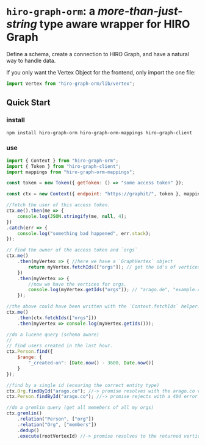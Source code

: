 # `hiro-graph-orm`: a *more-than-just-string* type aware wrapper for HIRO Graph

Define a schema, create a connection to HIRO Graph, and have a natural way to handle data.

If you only want the Vertex Object for the frontend, only import the one file:

```javascript
import Vertex from "hiro-graph-orm/lib/vertex";
```

## Quick Start

### install

`npm install hiro-graph-orm hiro-graph-orm-mappings hiro-graph-client`

### use

```javascript
import { Context } from "hiro-graph-orm";
import { Token } from "hiro-graph-client";
import mappings from "hiro-graph-orm-mappings";

const token = new Token({ getToken: () => "some access token" });

const ctx = new Context({ endpoint: "https://graphit/", token }, mappings);

//fetch the user of this access token.
ctx.me().then(me => {
    console.log(JSON.stringify(me, null, 4);
})
.catch(err => {
    console.log("something bad happened", err.stack);
});

// find the owner of the access token and `orgs`
ctx.me()
    .then(myVertex => { //here we have a `GraphVertex` object
        return myVertex.fetchIds(["orgs"]); // get the id's of vertices for my "orgs"
    })
    .then(myVertex => {
        //now we have the vertices for orgs.
        console.log(myVertex.getIds("orgs")); // "arago.de", "example.com", ...
    });

//the above could have been written with the `Context.fetchIds` helper.
ctx.me()
    .then(ctx.fetchIds(["orgs"]))
    .then(myVertex => console.log(myVertex.getIds()));

//do a lucene query (schema aware)
//
// find users created in the last hour.
ctx.Person.find({
    $range: {
        "_created-on": [Date.now() - 3600, Date.now()]
    }
});

//find by a single id (ensuring the correct entity type)
ctx.Org.findById("arago.co"); //-> promise resolves with the arago.co vertex
ctx.Person.findById("arago.co"); //-> promise rejects with a 404 error

//do a gremlin query (get all memebers of all my orgs)
ctx.gremlin()
    .relation("Person", ["org"])
    .relation("Org", ["members"])
    .dedup()
    .execute(rootVertexId) //-> promise resolves to the returned vertices.
```
